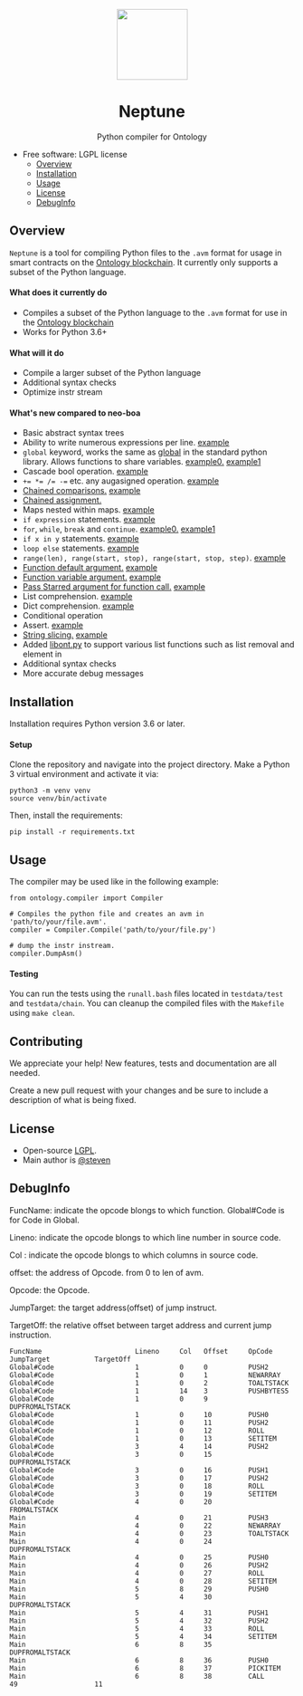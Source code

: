 
<p align="center">
  <img
    src="ontologypic.png"
    width="125px;">
</p>

<h1 align="center">Neptune</h1>
<p align="center">
  Python compiler for Ontology
</p>

- Free software: LGPL license
  - [Overview](#overview)
  - [Installation](#installation)
  - [Usage](#usage)
  - [License](#license)
  - [DebugInfo](#DebugInfo)

## Overview

`Neptune` is a tool for compiling Python files to the `.avm` format for usage in smart contracts on the [Ontology blockchain](https://github.com/ontio/ontology/). It currently only supports a subset of the Python language.

#### What does it currently do

- Compiles a subset of the Python language to the `.avm` format for use in the [Ontology blockchain](https://github.com/ontio/ontology)
- Works for Python 3.6+

#### What will it do

- Compile a larger subset of the Python language
- Additional syntax checks
- Optimize instr stream

#### What's new compared to neo-boa

- Basic abstract syntax trees
- Ability to write numerous expressions per line.  [example](https://github.com/ontio/ontology-python-compiler/blob/master/testdata/test/test_while2.py)
- `global` keyword, works the same as [global](https://www.programiz.com/python-programming/global-keyword) in the standard python library. Allows functions to share variables.  [example0.](https://github.com/ontio/ontology-python-compiler/blob/master/testdata/chain/test_global_and_appcall.py)  [example1](https://github.com/ontio/ontology-python-compiler/blob/master/testdata/test/test_global.py)
- Cascade bool operation.  [example](https://github.com/ontio/ontology-python-compiler/blob/master/testdata/test/test_boolop_origin.py)
- `+= *= /= -=` etc. any augasigned operation. [example](https://github.com/ontio/ontology-python-compiler/blob/master/testdata/test/IterTest5.py)
- [Chained comparisons.](https://www.geeksforgeeks.org/chaining-comparison-operators-python/)  [example](https://github.com/ontio/ontology-python-compiler/blob/master/testdata/test/test_compare_1.py)
- [Chained assignment.](https://stackoverflow.com/questions/7601823/how-do-chained-assignments-work)
- Maps nested within maps.  [example](https://github.com/ontio/ontology-python-compiler/blob/master/testdata/test/test_dict.py)
- `if expression` statements.  [example](https://github.com/ontio/ontology-python-compiler/blob/master/testdata/test/ifexpr.py)
- `for`, `while`, `break` and `continue`.  [example0.](https://github.com/ontio/ontology-python-compiler/blob/master/testdata/test/test_for_1.py)  [example1](https://github.com/ontio/ontology-python-compiler/blob/master/testdata/test/test_while2.py)
- `if x in y` statements.  [example](https://github.com/ontio/ontology-python-compiler/blob/master/testdata/test/test_in.py)
- `loop else` statements.  [example](https://github.com/ontio/ontology-python-compiler/blob/master/testdata/test/test_for_1.py)
- `range(len), range(start, stop), range(start, stop, step)`.  [example](https://github.com/ontio/ontology-python-compiler/blob/master/testdata/test/test_range.py)
- [Function default argument.](https://stackoverflow.com/questions/13195989/default-values-for-function-parameters-in-python)  [example](https://github.com/ontio/ontology-python-compiler/blob/master/testdata/test/test_default_vararg.py)
- [Function variable argument.](https://stackoverflow.com/questions/919680/can-a-variable-number-of-arguments-be-passed-to-a-function)  [example](https://github.com/ontio/ontology-python-compiler/blob/master/testdata/test/test_default_vararg.py)
- [Pass Starred argument for function call.](https://stackoverflow.com/questions/12555627/python-3-starred-expression-to-unpack-a-list)  [example](https://github.com/ontio/ontology-python-compiler/blob/master/testdata/test/test_default_vararg.py)
- List comprehension.  [example](https://github.com/ontio/ontology-python-compiler/blob/master/testdata/test/test_list_com.py)
- Dict comprehension.  [example](https://github.com/ontio/ontology-python-compiler/blob/master/testdata/test/test_dict_com2.py)
- Conditional operation
- Assert.  [example](https://github.com/ontio/ontology-python-compiler/blob/master/testdata/test/test_split.py)
- [String slicing.](https://www.digitalocean.com/community/tutorials/how-to-index-and-slice-strings-in-python-3)  [example](https://github.com/ontio/ontology-python-compiler/blob/master/testdata/test/test_slice.py)
- Added [libont.py](https://github.com/ontio/ontology-python-compiler/blob/master/ontology/libont.py) to support various list functions such as list removal and element in
- Additional syntax checks
- More accurate debug messages

## Installation

Installation requires Python version 3.6 or later.

#### Setup

Clone the repository and navigate into the project directory. Make a Python 3 virtual environment and activate it via:

```
python3 -m venv venv
source venv/bin/activate
```

Then, install the requirements:

```
pip install -r requirements.txt
```

## Usage

The compiler may be used like in the following example:

```
from ontology.compiler import Compiler

# Compiles the python file and creates an avm in 'path/to/your/file.avm'.
compiler = Compiler.Compile('path/to/your/file.py')

# dump the instr instream.
compiler.DumpAsm()
```

#### Testing

You can run the tests using the ```runall.bash``` files located in ```testdata/test``` and ```testdata/chain```.
You can cleanup the compiled files with the `Makefile` using ```make clean```.

## Contributing

We appreciate your help! New features, tests and documentation are all needed.

Create a new pull request with your changes and be sure to include a description of what is being fixed.

## License

- Open-source [LGPL](LICENSE).
- Main author is [@steven](https://github.com/carltraveler)

## DebugInfo

FuncName:   indicate the opcode blongs to which function. Global#Code is for Code in Global.

Lineno:          indicate the opcode blongs to which line number in source code.

Col :               indicate the opcode blongs to which columns in source code.

offset:            the address of Opcode. from 0 to len of avm.

Opcode:        the Opcode.

JumpTarget:  the target address(offset) of jump instruct.

TargetOff:      the relative offset between target address and current jump instruction.  	 	      

```
FuncName                       Lineno     Col   Offset     OpCode               JumpTarget           TargetOff           
Global#Code                    1          0     0          PUSH2               
Global#Code                    1          0     1          NEWARRAY            
Global#Code                    1          0     2          TOALTSTACK          
Global#Code                    1          14    3          PUSHBYTES5          
Global#Code                    1          0     9          DUPFROMALTSTACK     
Global#Code                    1          0     10         PUSH0               
Global#Code                    1          0     11         PUSH2               
Global#Code                    1          0     12         ROLL                
Global#Code                    1          0     13         SETITEM             
Global#Code                    3          4     14         PUSH2               
Global#Code                    3          0     15         DUPFROMALTSTACK     
Global#Code                    3          0     16         PUSH1               
Global#Code                    3          0     17         PUSH2               
Global#Code                    3          0     18         ROLL                
Global#Code                    3          0     19         SETITEM             
Global#Code                    4          0     20         FROMALTSTACK        
Main                           4          0     21         PUSH3               
Main                           4          0     22         NEWARRAY            
Main                           4          0     23         TOALTSTACK          
Main                           4          0     24         DUPFROMALTSTACK     
Main                           4          0     25         PUSH0               
Main                           4          0     26         PUSH2               
Main                           4          0     27         ROLL                
Main                           4          0     28         SETITEM             
Main                           5          8     29         PUSH0               
Main                           5          4     30         DUPFROMALTSTACK     
Main                           5          4     31         PUSH1               
Main                           5          4     32         PUSH2               
Main                           5          4     33         ROLL                
Main                           5          4     34         SETITEM             
Main                           6          8     35         DUPFROMALTSTACK     
Main                           6          8     36         PUSH0               
Main                           6          8     37         PICKITEM            
Main                           6          8     38         CALL                 49                   11    
```
